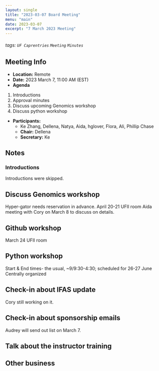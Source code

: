 ```yaml
---
layout: single
title: "2023-03-07 Board Meeting"
menu: "main"
date: 2023-03-07
excerpt: "7 March 2023 Meeting"
---
```


###### tags: `UF Caprentries` `Meeting` `Minutes`

## Meeting Info

- **Location:** Remote
- **Date:** 2023 March 7, 11:00 AM (EST)
- **Agenda**
1. Introductions
2. Approval minutes
3. Discuss upcoming Genomics workshop
4. Discuss python workshop


- **Participants:**
    - Ke Zhang, Dellena, Natya, Aida, hglover, Flora, Ali, Phillip Chase
    - **Chair:** Dellena
    - **Secretary:** Ke


## Notes
<!-- Other important details discussed during the meeting can be entered here. -->


### Introductions

Introductions were skipped.


## Discuss Genomics workshop

Hyper-gator needs reservation in advance. 
April 20-21 
UFII room 
Aida meeting with Cory on March 8 to discuss on details. 


## Github workshop

March 24
UFII room 


## Python workshop

Start & End times- the usual, ~9/9:30-4:30;
scheduled for 26-27 June
Centrally organized


## Check-in about IFAS update

Cory still working on it.

## Check-in about sponsorship emails

Audrey will send out list on March 7.


## Talk about the instructor training

## Other business
